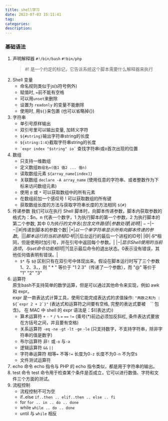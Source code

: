 ```yaml
---
title: shell学习
date: 2023-07-03 15:11:41
tag:
categories:
description:
---
```

### 基础语法
1. 声明解释器
    `#!/bin/bash` `#!bin/php`
    > #! 是一个约定的标记，它告诉系统这个脚本需要什么解释器来执行
2. Shell 变量
    - 命名规则类似于js(`$`符号例外)
    - 赋值时, `=`前不能有空格
    - 可以用`unset`来删除
    - 设置为 `readonly` 的变量不能删除
    - 使用时, 用`${}`来包裹 (也可以省略掉{})
3. 字符串
    - 单引号原样输出
    - 双引号里可以输出变量, 加转义字符
    - `${#string}`输出字符串string的长度
    - `${string:1:4}`截取字符串string的长度
    - `` `expr index "$string" io` `` 查找字符串i或o首次出现的位置
4. 数组
    - 只支持一维数组
    - 定义数组`数组名=(值1 值2 ... 值n)`
    - 读取数组元素 `${array_name[index]}`
    - 关联数组 `declare -A array_name` (使用任意的字符串、或者整数作为下标来访问数组元素)
    - 使用 `@` 或 `*` 可以获取数组中的所有元素
    - 在数组前加一个感叹号 ! 可以获取数组的所有键
    - 获取数组长度的方法与获取字符串长度的方法相同 `${#}`
5. 传递参数
    我们可以在执行 Shell 脚本时，向脚本传递参数，脚本内获取参数的格式为：$n。n 代表一个数字，1 为执行脚本的第一个参数，2 为执行脚本的第二个参数, 其中 $0 为执行的文件名(包含文件路径)
    |参数处理|说明|
    |--|--|
    |$#|传递到脚本的参数个数|
    |$*|以一个单字符串显示所有向脚本传递的参数。|
    |$$|脚本运行的当前进程ID号|
    |$!|后台运行的最后一个进程的ID号|
    |$@|与$*相同，但是使用时加引号，并在引号中返回每个参数。|
    |$-|显示Shell使用的当前选项，与set命令功能相同|
    |$?|显示最后命令的退出状态。0表示没有错误，其他任何值表明有错误。|
    - `$*` 与 `$@` 区别只有在双引号中体现出来。假设在脚本运行时写了三个参数 1、2、3，，则 " * " 等价于 "1 2 3"（传递了一个参数），而 "@" 等价于 "1" "2" "3"
6. 运算符  
    原生bash不支持简单的数学运算，但是可以通过其他命令来实现，例如 awk 和 expr。  
    expr 是一款表达式计算工具，使用它能完成表达式的求值操作: `` "两数之和为 : ${`expr 2 + 2`}" `` (表达式和运算符之间要有空格, 完整的表达式要被 `` `` `` 包含)。 在 MAC 中 shell 的 expr 语法是：$((表达式))
    - 算术运算符 `+` `-` `*` `/` `%` `=` `==` `!=` (乘号(*)前边必须加反斜杠, 条件表达式要放在方括号之间，并且要有空格)
    - 关系运算符 `-eq` `-ne` `-gt` `-lt` `-ge` `-le` (只支持数字，不支持字符串，除非字符串的值是数字)
    - 布尔运算符 非`!` 或`-o` 与`-a`
    - 逻辑运算符 `&&` `||`
    - 字符串运算符 相等`=` 不等`!=` 长度为0`-z` 长度不为0`-n` 不为空`$`
    - 文件测试运算符
7. echo 命令
    echo 指令与 PHP 的 echo 指令类似，都是用于字符串的输出。
8. test 命令
    test 命令用于检查某个条件是否成立，它可以进行数值、字符和文件三个方面的测试。
9. 流程控制
    - 流程控制不可为空
    - if..else `if..then .. elif..then .. else .. fi`
    - for `for .. in .. do .. done`
    - while `while .. do .. done`
    - until 与 `while` 相反 